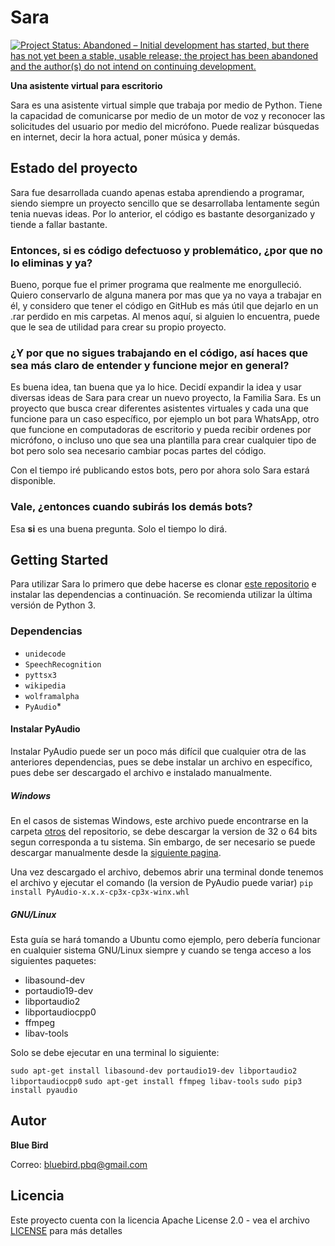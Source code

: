 # Sara

[![Project Status: Abandoned – Initial development has started, but there has not yet been a stable, usable release; the project has been abandoned and the author(s) do not intend on continuing development.](http://www.repostatus.org/badges/latest/abandoned.svg)](http://www.repostatus.org/#abandoned)

**Una asistente virtual para escritorio**

Sara es una asistente virtual simple que trabaja por medio de Python. Tiene la capacidad de comunicarse por medio de un motor de voz y reconocer las solicitudes del usuario por medio del micrófono. Puede realizar búsquedas en internet, decir la hora actual, poner música y demás.

## Estado del proyecto

Sara fue desarrollada cuando apenas estaba aprendiendo a programar, siendo siempre un proyecto sencillo que se desarrollaba lentamente según tenia nuevas ideas. Por lo anterior, el código es bastante desorganizado y tiende a fallar bastante.

### Entonces, si es código defectuoso y problemático, ¿por que no lo eliminas y ya?

Bueno, porque fue el primer programa que realmente me enorgulleció. Quiero conservarlo de alguna manera por mas que ya no vaya a trabajar en él, y considero que tener el código en GitHub es más útil que dejarlo en un .rar perdido en mis carpetas. Al menos aquí, si alguien lo encuentra, puede que le sea de utilidad para crear su propio proyecto.

### ¿Y por que no sigues trabajando en el código, así haces que sea más claro de entender y funcione mejor en general?

Es buena idea, tan buena que ya lo hice. Decidí expandir la idea y usar diversas ideas de Sara para crear un nuevo proyecto, la Familia Sara. Es un proyecto que busca crear diferentes asistentes virtuales y cada una que funcione para un caso específico, por ejemplo un bot para WhatsApp, otro que funcione en computadoras de escritorio y pueda recibir ordenes por micrófono, o incluso uno que sea una plantilla para crear cualquier tipo de bot pero solo sea necesario cambiar pocas partes del código.

Con el tiempo iré publicando estos bots, pero por ahora solo Sara estará disponible.

### Vale, ¿entonces cuando subirás los demás bots?

Esa **si** es una buena pregunta. Solo el tiempo lo dirá. 

## Getting Started

Para utilizar Sara lo primero que debe hacerse es clonar [este repositorio](https://github.com/BlueBird-BH/Sara.git) e instalar las dependencias a continuación. Se recomienda utilizar la última versión de Python 3.

### Dependencias
- ``unidecode``
- ``SpeechRecognition``
- ``pyttsx3``
- ``wikipedia``
- ``wolframalpha``
- ``PyAudio``*

#### Instalar PyAudio
Instalar PyAudio puede ser un poco más difícil que cualquier otra de las anteriores dependencias, pues se debe instalar un archivo en específico, pues debe ser descargado el archivo e instalado manualmente. 

##### Windows
En el casos de sistemas Windows, este archivo puede encontrarse en la carpeta [otros](https://github.com/BlueBird-BH/Sara/blob/main/otros) del repositorio, se debe descargar la version de 32 o 64 bits segun corresponda a tu sistema. Sin embargo, de ser necesario se puede descargar manualmente desde la [siguiente pagina](https://www.lfd.uci.edu/~gohlke/pythonlibs/#pyaudio).

Una vez descargado el archivo, debemos abrir una terminal donde tenemos el archivo y ejecutar el comando (la version de PyAudio puede variar) ``pip install PyAudio-x.x.x-cp3x-cp3x-winx.whl``

##### GNU/Linux
Esta guía se hará tomando a Ubuntu como ejemplo, pero debería funcionar en cualquier sistema GNU/Linux siempre y cuando se tenga acceso a los siguientes paquetes:
- libasound-dev
- portaudio19-dev
- libportaudio2
- libportaudiocpp0
- ffmpeg
- libav-tools

Solo se debe ejecutar en una terminal lo siguiente:

``sudo apt-get install libasound-dev portaudio19-dev libportaudio2 libportaudiocpp0``
``sudo apt-get install ffmpeg libav-tools``
``sudo pip3 install pyaudio``

## Autor

 **Blue Bird**
 
 Correo: bluebird.pbq@gmail.com

## Licencia

Este proyecto cuenta con la licencia Apache License 2.0 - vea el archivo [LICENSE](LICENSE) para más detalles
